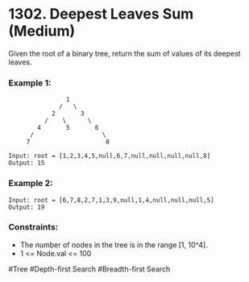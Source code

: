 # 1302. Deepest Leaves Sum (Medium)

Given the root of a binary tree, return the sum of values of its deepest leaves.

### Example 1:

```
                1
              /   \
            2       3
          /    \      \
        4       5       6
      /                   \
     7                     8

Input: root = [1,2,3,4,5,null,6,7,null,null,null,null,8]
Output: 15
```

### Example 2:

```
Input: root = [6,7,8,2,7,1,3,9,null,1,4,null,null,null,5]
Output: 19
```

### Constraints:

- The number of nodes in the tree is in the range [1, 10^4].
- 1 <= Node.val <= 100

#Tree #Depth-first Search #Breadth-first Search
